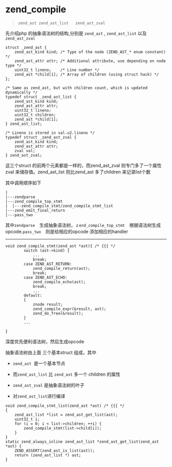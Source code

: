 # zend_compile
> `zend_ast zend_ast_list   zend_ast_zval`

先介绍php 的抽象语法树的结构,分别是 `zend_ast` , `zend_ast_list` 以及 `zend_ast_zval` 
```
struct _zend_ast {
	zend_ast_kind kind; /* Type of the node (ZEND_AST_* enum constant) */
	zend_ast_attr attr; /* Additional attribute, use depending on node type */
	uint32_t lineno;    /* Line number */
	zend_ast *child[1]; /* Array of children (using struct hack) */
};

/* Same as zend_ast, but with children count, which is updated dynamically */
typedef struct _zend_ast_list {
	zend_ast_kind kind;
	zend_ast_attr attr;
	uint32_t lineno;
	uint32_t children;
	zend_ast *child[1];
} zend_ast_list;

/* Lineno is stored in val.u2.lineno */
typedef struct _zend_ast_zval {
	zend_ast_kind kind;
	zend_ast_attr attr;
	zval val;
} zend_ast_zval;
```
这三个struct 的前两个元素都是一样的，而zend_ast_zval 则专门多了一个属性zval 来储存值。zend_ast_list 则比zend_ast 多了children 来记录list个数

其中调用顺序如下
```
|
|---zendparse
|---zend_compile_top_stmt
|  |---zend_compile_stmt/zend_compile_stmt_list
|---zend_emit_final_return
|---pass_two  
```
其中`zendparse`　生成抽象语法树，`ｚend_compile_top_stmt`　根据语法树生成opcode.`pass_two`　则是给相应的opcode 添加相应的handler
***
```
void zend_compile_stmt(zend_ast *ast){ /* {{{ */
		switch (ast->kind) {
			...
			break;
		case ZEND_AST_RETURN:
			zend_compile_return(ast);
			break;
		case ZEND_AST_ECHO:
			zend_compile_echo(ast);
			break;
			...
		default:
		{
			znode result;
			zend_compile_expr(&result, ast);
			zend_do_free(&result);
		}
		...
			
}
```
深度优先便利语法树，然后生成opcode

抽象语法树由上面 三个基本struct 组成，其中

- `zend_ast`  是一个基本节点
- 而`zend_ast_list` 比 `zend_ast` 多一个 children 的属性
- `zend_ast_zval` 是抽象语法树的叶子

- 对`zend_ast_list`进行编译

```
void zend_compile_stmt_list(zend_ast *ast) /* {{{ */
{
	zend_ast_list *list = zend_ast_get_list(ast);
	uint32_t i;
	for (i = 0; i < list->children; ++i) {
		zend_compile_stmt(list->child[i]);
	}
}
static zend_always_inline zend_ast_list *zend_ast_get_list(zend_ast *ast) {
	ZEND_ASSERT(zend_ast_is_list(ast));
	return (zend_ast_list *) ast;
}
```

